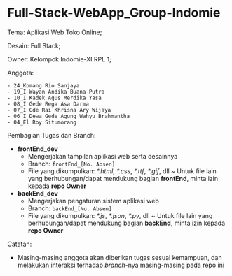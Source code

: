 # Full-Stack-WebApp_Group-Indomie
Tema: Aplikasi Web Toko Online;

Desain: Full Stack;

Owner: Kelompok Indomie-XI RPL 1;

Anggota:
```
- 24_Komang Rio Sanjaya
- 19_I Wayan Andika Buana Putra
- 10_I Kadek Agus Merdika Yasa
- 08_I Gede Rega Asa Darma
- 07_I Gde Rai Khrisna Ary Wijaya
- 06_I Dewa Gede Agung Wahyu Brahmantha
- 04_El Roy Situmorang
```

Pembagian Tugas dan Branch:
- **frontEnd_dev**
  - Mengerjakan tampilan aplikasi web serta desainnya
  - Branch: `frontEnd_[No. Absen]`
  - File yang dikumpulkan: *\*.html*, *\*.css*, *\*.ttf*, *\*.gif*, dll  ~ Untuk file lain yang berhubungan/dapat mendukung bagian **frontEnd**, minta  izin kepada **repo Owner**
- **backEnd_dev**
  - Mengerjakan pengaturan sistem aplikasi web
  - Branch: `backEnd_[No. Absen]`
  - File yang dikumpulkan: *\*.js*, *\*.json*, *\*.py*, dll ~ Untuk file lain yang berhubungan/dapat mendukung bagian **backEnd**, minta  izin kepada **repo Owner**

Catatan:
- Masing-masing anggota akan diberikan tugas sesuai kemampuan, dan melakukan interaksi terhadap *branch*-nya masing-masing pada repo ini
